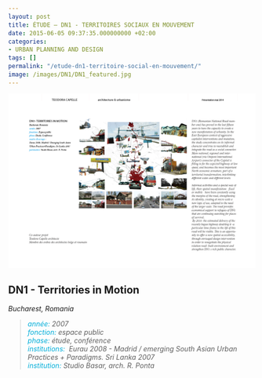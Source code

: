 ```yaml
---
layout: post
title: ÉTUDE — DN1 - TERRITOIRES SOCIAUX EN MOUVEMENT
date: 2015-06-05 09:37:35.000000000 +02:00
categories:
- URBAN PLANNING AND DESIGN
tags: []
permalink: "/etude-dn1-territoire-social-en-mouvement/"
image: /images/DN1/DN1_featured.jpg
---
```

![ÉTUDE — DN1 - TERRITOIRES SOCIAUX EN MOUVEMENT](/images/DN1/DN1_2014-BOOK_MR31.png)

## DN1 - Territories in Motion
*Bucharest, Romania*
<blockquote><p><em><span style="color: #02aed9;">année: </span>2007<br>
<span style="color: #02aed9;">fonction:</span> espace public<br>
<span style="color: #02aed9;">phase: </span> étude, conférence<br>
<span style="color: #02aed9;">institutions:</span>  Eurau 2008 - Madrid / emerging South Asian Urban Practices + Paradigms. Sri Lanka 2007<br>
<span style="color: #02aed9;">institution: </span>Studio Basar, arch. R. Ponta </em></p>
</blockquote>
